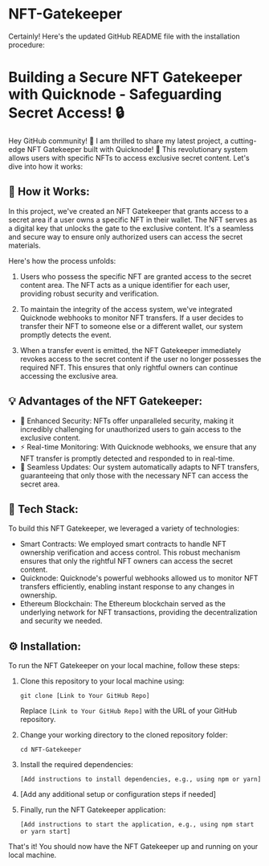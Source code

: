 # NFT-Gatekeeper
Certainly! Here's the updated GitHub README file with the installation procedure:

# Building a Secure NFT Gatekeeper with Quicknode - Safeguarding Secret Access! 🔒

Hey GitHub community! 👋 I am thrilled to share my latest project, a cutting-edge NFT Gatekeeper built with Quicknode! 🚀 This revolutionary system allows users with specific NFTs to access exclusive secret content. Let's dive into how it works:

## 🔑 How it Works:
In this project, we've created an NFT Gatekeeper that grants access to a secret area if a user owns a specific NFT in their wallet. The NFT serves as a digital key that unlocks the gate to the exclusive content. It's a seamless and secure way to ensure only authorized users can access the secret materials.

Here's how the process unfolds:
1. Users who possess the specific NFT are granted access to the secret content area. The NFT acts as a unique identifier for each user, providing robust security and verification.

2. To maintain the integrity of the access system, we've integrated Quicknode webhooks to monitor NFT transfers. If a user decides to transfer their NFT to someone else or a different wallet, our system promptly detects the event.

3. When a transfer event is emitted, the NFT Gatekeeper immediately revokes access to the secret content if the user no longer possesses the required NFT. This ensures that only rightful owners can continue accessing the exclusive area.

## 💡 Advantages of the NFT Gatekeeper:
- 🌟 Enhanced Security: NFTs offer unparalleled security, making it incredibly challenging for unauthorized users to gain access to the exclusive content.
- ⚡️ Real-time Monitoring: With Quicknode webhooks, we ensure that any NFT transfer is promptly detected and responded to in real-time.
- 🔄 Seamless Updates: Our system automatically adapts to NFT transfers, guaranteeing that only those with the necessary NFT can access the secret area.

## 🔧 Tech Stack:
To build this NFT Gatekeeper, we leveraged a variety of technologies:
- Smart Contracts: We employed smart contracts to handle NFT ownership verification and access control. This robust mechanism ensures that only the rightful NFT owners can access the secret content.
- Quicknode: Quicknode's powerful webhooks allowed us to monitor NFT transfers efficiently, enabling instant response to any changes in ownership.
- Ethereum Blockchain: The Ethereum blockchain served as the underlying network for NFT transactions, providing the decentralization and security we needed.

## ⚙️ Installation:
To run the NFT Gatekeeper on your local machine, follow these steps:
1. Clone this repository to your local machine using:
   ```
   git clone [Link to Your GitHub Repo]
   ```
   Replace `[Link to Your GitHub Repo]` with the URL of your GitHub repository.

2. Change your working directory to the cloned repository folder:
   ```
   cd NFT-Gatekeeper
   ```

3. Install the required dependencies:
   ```
   [Add instructions to install dependencies, e.g., using npm or yarn]
   ```

4. [Add any additional setup or configuration steps if needed]

5. Finally, run the NFT Gatekeeper application:
   ```
   [Add instructions to start the application, e.g., using npm start or yarn start]
   ```

That's it! You should now have the NFT Gatekeeper up and running on your local machine.

